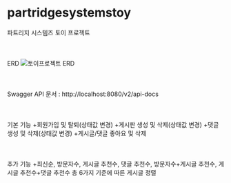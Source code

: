 # partridgesystemstoy
파트리지 시스템즈 토이 프로젝트
<br/>
<br/>
<br/>
<br/>
ERD
![토이프로젝트 ERD](https://github.com/beagleoasis/partridgesystemstoy/assets/73637960/5f389680-0085-483e-a1d9-da2c150369fa)
<br/>
<br/>
<br/>
<br/>
Swagger API 문서 : http://localhost:8080/v2/api-docs
<br/>
<br/>
<br/>
<br/>
기본 기능
+회원가입 및 탈퇴(상태값 변경)
+게시판 생성 및 삭제(상태값 변경)
+댓글 생성 및 삭제(상태값 변경)
+게시글/댓글 좋아요 및 삭제
<br/>
<br/>
<br/>
<br/>
추가 기능
+최신순, 방문자수, 게시글 추천수, 댓글 추천수, 방문자수+게시글 추천수, 게시글 추천수+댓글 추천수 총 6가지 기준에 따른 게시글 정렬
